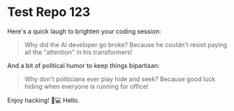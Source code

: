 # Test Repo 123

Here's a quick laugh to brighten your coding session:

> Why did the AI developer go broke?
> Because he couldn't resist paying all the "attention" in his transformers!

And a bit of political humor to keep things bipartisan:

> Why don't politicians ever play hide and seek?
> Because good luck hiding when everyone is running for office!

Enjoy hacking! 🤖💻
Hello.
